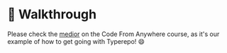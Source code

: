 # 🐰 Walkthrough

Please check the [medior](https://codefromanywhere.com/course/medior) on the Code From Anywhere course, as it's our example of how to get going with Typerepo! 😄
